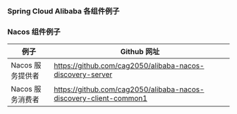 ### Spring Cloud Alibaba 各组件例子

### Nacos 组件例子

例子 | Github 网址
--- | ---
Nacos 服务提供者 | https://github.com/cag2050/alibaba-nacos-discovery-server
Nacos 服务消费者 | https://github.com/cag2050/alibaba-nacos-discovery-client-common1
